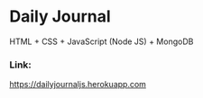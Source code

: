 # Daily Journal
HTML + CSS + JavaScript (Node JS) + MongoDB

### Link:
https://dailyjournaljs.herokuapp.com
